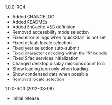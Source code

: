 
1.0.0-RC4

  * Added CHANGELOG
  * Added READMEs
  * Added EhCache XSD definition
  * Removed accessbility mode selection
  * Fixed error in logs when 'quickStart' is not set 
  * Fixed default locale selection
  * Fixed year selection auto-submit
  * Fixed character encoding within the 'fr' bundle
  * Fixed Sifac services initialization
  * Changed desktop display missions count to 5
  * Show loading icon only when loading
  * Show condensed date when possible
  * Removed locale selection

1.0.0-RC3 (2012-03-08)

  * Initial release
